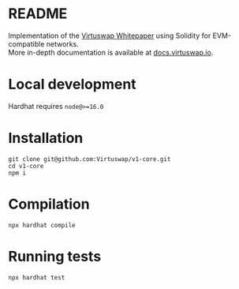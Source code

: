 # README #

Implementation of the [Virtuswap Whitepaper]( https://virtuswap.io/wp-content/uploads/2021/11/WP-Virtuswap-Oct-18-2021.pdf) using Solidity for EVM-compatible networks.  
More in-depth documentation is available at [docs.virtuswap.io](https://docs.virtuswap.io).  


#  Local development #
Hardhat requires `node@>=16.0`


#  Installation #

```
git clone git@github.com:Virtuswap/v1-core.git
cd v1-core
npm i
```


# Compilation #
```
npx hardhat compile
```

# Running tests #
```
npx hardhat test
```
